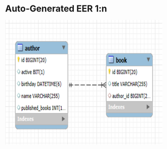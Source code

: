 # Auto-Generated EER 1:n

<img src="src/main/resources/library_EER.png" alt="Screenshot" width="800" height="400"/>